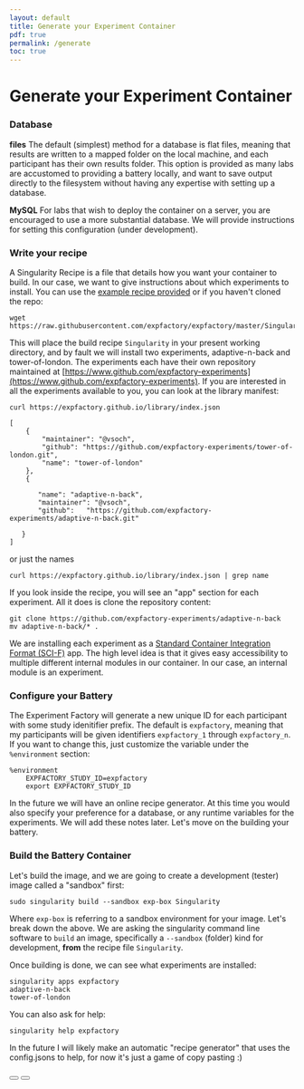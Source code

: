 ```yaml
---
layout: default
title: Generate your Experiment Container
pdf: true
permalink: /generate
toc: true
---
```


# Generate your Experiment Container

### Database

**files**
The default (simplest) method for a database is flat files, meaning that results are written to a mapped folder on the local machine, and each participant has their own results folder. This option is provided as many labs are accustomed to providing a battery locally, and want to save output directly to the filesystem without having any expertise with setting up a database.

**MySQL**
For labs that wish to deploy the container on a server, you are encouraged to use a more substantial database. We will provide instructions for setting this configuration (under development).


### Write your recipe
A Singularity Recipe is a file that details how you want your container to build. In our case, we want to give instructions about which experiments to install. You can use the [example recipe provided](https://github.com/expfactory/expfactory/blob/master/Singularity) or if you haven't cloned the repo:

```
wget https://raw.githubusercontent.com/expfactory/expfactory/master/Singularity
```

This will place the build recipe `Singularity` in your present working directory, and by fault we will install two experiments, adaptive-n-back and tower-of-london. The experiments each have their own repository maintained at [https://www.github.com/expfactory-experiments](https://www.github.com/expfactory-experiments). If you are interested in all the experiments available to you, you can look at the library manifest:

```
curl https://expfactory.github.io/library/index.json

[
    {
        "maintainer": "@vsoch",
        "github": "https://github.com/expfactory-experiments/tower-of-london.git",
        "name": "tower-of-london"
    },
    {

       "name": "adaptive-n-back",
       "maintainer": "@vsoch",
       "github":   "https://github.com/expfactory-experiments/adaptive-n-back.git"

   }
]
```
or just the names

```
curl https://expfactory.github.io/library/index.json | grep name
```

If you look inside the recipe, you will see an "app" section for each experiment. All it does is clone the repository content:

```
git clone https://github.com/expfactory-experiments/adaptive-n-back
mv adaptive-n-back/* .
```

We are installing each experiment as a [Standard Container Integration Format (SCI-F)](https://containers-ftw.github.io/SCI-F/) app. The high level idea is that it gives easy accessibility to multiple different internal modules in our container. In our case, an internal module is an experiment. 


### Configure your Battery
The Experiment Factory will generate a new unique ID for each participant with some study idenitifier prefix. The default is `expfactory`, meaning that my participants will be given identifiers `expfactory_1` through `expfactory_n`. If you want to change this, just customize the variable under the `%environment` section:


```
%environment
    EXPFACTORY_STUDY_ID=expfactory
    export EXPFACTORY_STUDY_ID
```

In the future we will have an online recipe generator. At this time you would also specify your preference for a database, or any runtime variables for the experiments. We will add these notes later. Let's move on the building your battery.


### Build the Battery Container
Let's build the image, and we are going to create a development (tester) image called a "sandbox" first:


```
sudo singularity build --sandbox exp-box Singularity
```

Where `exp-box` is referring to a sandbox environment for your image. Let's break down the above. We are asking the singularity command line software to `build` an image, specifically a `--sandbox` (folder) kind for development, **from** the recipe file `Singularity`.

Once building is done, we can see what experiments are installed:


```
singularity apps expfactory
adaptive-n-back
tower-of-london
```

You can also ask for help:

```
singularity help expfactory
```

In the future I will likely make an automatic "recipe generator" that uses the config.jsons to help, for now it's just a game of copy pasting :)

<div>
    <a href="/expfactory/"><button class="previous-button btn btn-primary"><i class="fa fa-chevron-left"></i> </button></a>
    <a href="/expfactory/usage.html"><button class="next-button btn btn-primary"><i class="fa fa-chevron-right"></i> </button></a>
</div><br>
